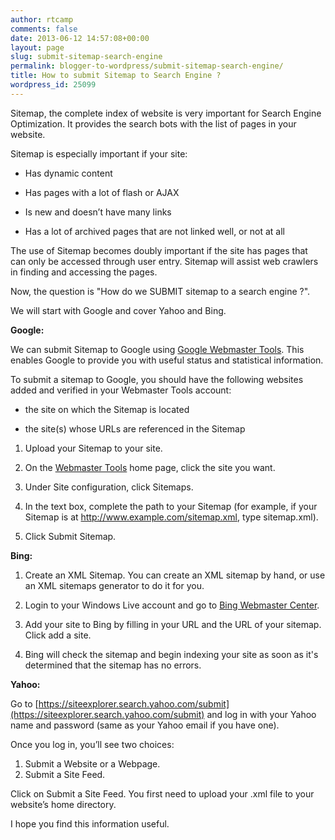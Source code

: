 ```yaml
---
author: rtcamp
comments: false
date: 2013-06-12 14:57:08+00:00
layout: page
slug: submit-sitemap-search-engine
permalink: blogger-to-wordpress/submit-sitemap-search-engine/
title: How to submit Sitemap to Search Engine ?
wordpress_id: 25099
---
```


Sitemap, the complete index of website is very important for Search Engine Optimization. It provides the search bots with the list of pages in your website.

Sitemap is especially important if your site:




  * Has dynamic content


  * Has pages with a lot of flash or AJAX


  * Is new and doesn’t have many links


  * Has a lot of archived pages that are not linked well, or not at all


The use of Sitemap becomes doubly important if the site has pages that can only be accessed through user entry. Sitemap will assist web crawlers in finding and accessing the pages.

Now, the question is "How do we SUBMIT sitemap to a search engine ?".

We will start with Google and cover Yahoo and Bing.

**Google:**

We can submit Sitemap to Google using [Google Webmaster Tools](http://www.google.com/webmasters/tools/). This enables Google to provide you with useful status and statistical information.

To submit a sitemap to Google, you should have the following websites added and verified in your Webmaster Tools account:




  * the site on which the Sitemap is located


  * the site(s) whose URLs are referenced in the Sitemap




  1. Upload your Sitemap to your site.


  2. On the [Webmaster Tools](https://www.google.com/webmasters/tools/) home page, click the site you want.


  3. Under Site configuration, click Sitemaps.


  4. In the text box, complete the path to your Sitemap (for example, if your Sitemap is at http://www.example.com/sitemap.xml, type sitemap.xml).


  5. Click Submit Sitemap.


**Bing:**




  1. Create an XML Sitemap. You can create an XML sitemap by hand, or use an XML sitemaps generator to do it for you.


  2. Login to your Windows Live account and go to [Bing Webmaster Center](http://www.bing.com/webmaster).


  3. Add your site to Bing by filling in your URL and the URL of your sitemap. Click add a site.


  4. Bing will check the sitemap and begin indexing your site as soon as it's determined that the sitemap has no errors.


**Yahoo:**

Go to [https://siteexplorer.search.yahoo.com/submit](https://siteexplorer.search.yahoo.com/submit) and log in with your Yahoo name and password (same as your Yahoo email if you have one).

Once you log in, you’ll see two choices:
1) Submit a Website or a Webpage.
2) Submit a Site Feed.

Click on Submit a Site Feed. You first need to upload your .xml file to your website’s home directory.

I hope you find this information useful.
